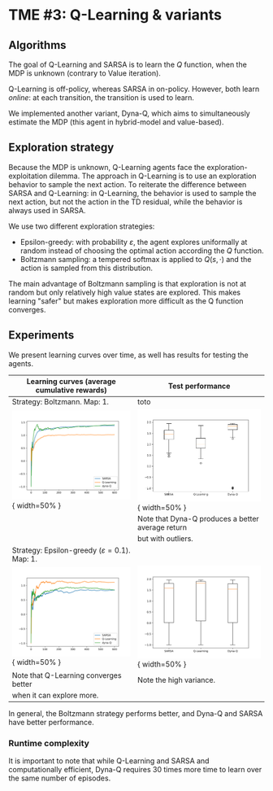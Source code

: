 # TME #3: Q-Learning & variants

## Algorithms

The goal of Q-Learning and SARSA is to learn the $Q$ function, when the MDP is unknown (contrary to Value iteration).

Q-Learning is off-policy, whereas SARSA in on-policy. However, both learn _online_: at each transition, the transition is used to learn.

We implemented another variant, Dyna-Q, which aims to simultaneously estimate the MDP (this agent in hybrid-model and value-based).

## Exploration strategy

Because the MDP is unknown, Q-Learning agents face the exploration-exploitation dilemma. The approach in Q-Learning is to use an exploration behavior to sample the next action. To reiterate the difference between SARSA and Q-Learning: in Q-Learning, the behavior is used to sample the next action, but not the action in the TD residual, while the behavior is always used in SARSA.

We use two different exploration strategies:

* Epsilon-greedy: with probability $\varepsilon$, the agent explores uniformally at random instead of choosing the optimal action according the $Q$ function.
* Boltzmann sampling: a tempered softmax is applied to $Q(s, \cdot)$ and the action is sampled from this distribution.

The main advantage of Boltzmann sampling is that exploration is not at random but only relatively high value states are explored. This makes learning "safer" but makes exploration more difficult as the Q function converges.

## Experiments

We present learning curves over time, as well has results for testing the agents.

|   Learning curves (average cumulative rewards) |  Test performance | 
|---|---|
| Strategy: Boltzmann. Map: 1. | toto |
| ![](./figures/1-learning-boltzmann-0.01-0.1-0.0001.png){ width=50% }  |  ![](./figures/1-test-boltzmann-0.01-0.1-0.0001.png){ width=50% } |
| | Note that Dyna-Q produces a better average return |
| | but with outliers. |
| Strategy: Epsilon-greedy ($\varepsilon=0.1$). Map: 1. | |
| ![](./figures/1-learning-eps-0.01-0.1-0.0001.png){ width=50% }  |  ![](./figures/1-test-eps-0.01-0.1-0.0001.png){ width=50% } |
| Note that Q-Learning converges better | Note the high variance.|
| when it can explore more.| |

In general, the Boltzmann strategy performs better, and Dyna-Q and SARSA have better performance.


### Runtime complexity

It is important to note that while Q-Learning and SARSA and computationally efficient, Dyna-Q requires 30 times more time to learn over the same number of episodes.

